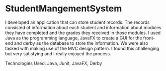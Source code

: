 # StudentMangementSystem

I developed an application that can store student records. The
records consisted of information about each student and information
about modules they have completed and the grades they received in
those modules. I used Java as the programming language, JavaFX to
create a GUI for the front-end and derby as the database to store the
information. We were also tasked with making use of the MVC
design pattern. I found this challenging but very satisfying and I really
enjoyed the process.


Technologies Used: 
Java, Junit, JavaFX, Derby
